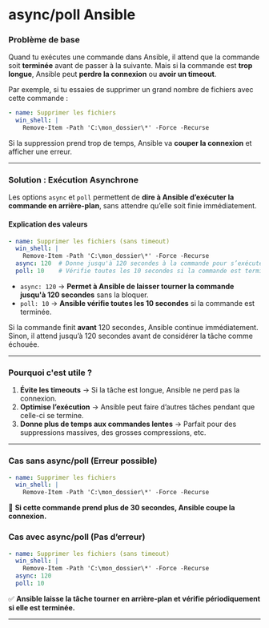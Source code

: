 # async/poll Ansible
### **Problème de base**  
Quand tu exécutes une commande dans Ansible, il attend que la commande soit **terminée** avant de passer à la suivante. Mais si la commande est **trop longue**, Ansible peut **perdre la connexion** ou **avoir un timeout**.  

Par exemple, si tu essaies de supprimer un grand nombre de fichiers avec cette commande :  

```yaml
- name: Supprimer les fichiers
  win_shell: |
    Remove-Item -Path 'C:\mon_dossier\*' -Force -Recurse
```

Si la suppression prend trop de temps, Ansible va **couper la connexion** et afficher une erreur.

---

### **Solution : Exécution Asynchrone**  
Les options `async` et `poll` permettent de **dire à Ansible d’exécuter la commande en arrière-plan**, sans attendre qu’elle soit finie immédiatement.  

#### **Explication des valeurs**
```yaml
- name: Supprimer les fichiers (sans timeout)
  win_shell: |
    Remove-Item -Path 'C:\mon_dossier\*' -Force -Recurse
  async: 120  # Donne jusqu'à 120 secondes à la commande pour s’exécuter
  poll: 10    # Vérifie toutes les 10 secondes si la commande est terminée
```

- `async: 120` → **Permet à Ansible de laisser tourner la commande jusqu'à 120 secondes** sans la bloquer.  
- `poll: 10` → **Ansible vérifie toutes les 10 secondes** si la commande est terminée.  

Si la commande finit **avant** 120 secondes, Ansible continue immédiatement. Sinon, il attend jusqu’à 120 secondes avant de considérer la tâche comme échouée.

---

### **Pourquoi c'est utile ?**
1. **Évite les timeouts** → Si la tâche est longue, Ansible ne perd pas la connexion.  
2. **Optimise l’exécution** → Ansible peut faire d’autres tâches pendant que celle-ci se termine.  
3. **Donne plus de temps aux commandes lentes** → Parfait pour des suppressions massives, des grosses compressions, etc.  

---

### **Cas sans async/poll (Erreur possible)**
```yaml
- name: Supprimer les fichiers
  win_shell: |
    Remove-Item -Path 'C:\mon_dossier\*' -Force -Recurse
```
🚨 **Si cette commande prend plus de 30 secondes, Ansible coupe la connexion.**  

### **Cas avec async/poll (Pas d’erreur)**
```yaml
- name: Supprimer les fichiers (sans timeout)
  win_shell: |
    Remove-Item -Path 'C:\mon_dossier\*' -Force -Recurse
  async: 120
  poll: 10
```
✅ **Ansible laisse la tâche tourner en arrière-plan et vérifie périodiquement si elle est terminée.**  

---
